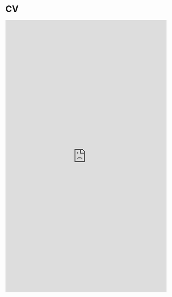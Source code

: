 # CV

<embed src="https://maggiesteiner.github.io/CV_20221031.pdf" type="application/pdf" width="100%" height="850px"/>
